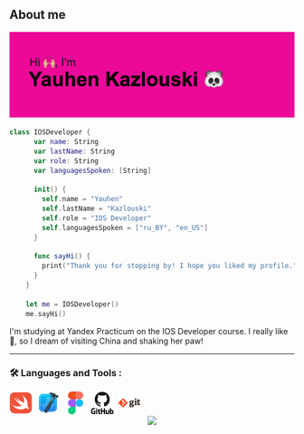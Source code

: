 ##  About me
![](https://raw.githubusercontent.com/YauhenKazlouski/YauhenKazlouski/aa4bb6fde36cd26111fd70a4b71b3a70fc8599bb/header.png)
```swift
class IOSDeveloper {
      var name: String
      var lastName: String
      var role: String
      var languagesSpoken: [String]
    
      init() {
        self.name = "Yauhen"
        self.lastName = "Kazlouski"
        self.role = "IOS Developer"
        self.languagesSpoken = ["ru_BY", "en_US"]
      }

      func sayHi() {
        print("Thank you for stopping by! I hope you liked my profile.")
      }
    }
    
    let me = IOSDeveloper()
    me.sayHi()
```
I'm studying at Yandex Practicum on the IOS Developer course. I really like 🐼, so I dream of visiting China and shaking her paw!

---
### :hammer_and_wrench: Languages and Tools :
<div>
  <img src="https://github.com/devicons/devicon/blob/master/icons/swift/swift-original.svg" title="Swift" alt="Swift" width="40" height="40"/>&nbsp;
  <img src="https://github.com/devicons/devicon/blob/master/icons/xcode/xcode-original.svg" title="XCode" alt="XCode" width="40" height="40"/>&nbsp;
  <img src="https://github.com/devicons/devicon/blob/master/icons/figma/figma-original.svg" title="Figma" alt="Figma" width="40" height="40"/>&nbsp;
  <img src="https://github.com/devicons/devicon/blob/master/icons/github/github-original-wordmark.svg" title="GitHub" alt="GitHub" width="40" height="40"/>&nbsp;
  <img src="https://github.com/devicons/devicon/blob/master/icons/git/git-original-wordmark.svg" title="Git" alt="Git" width="40" height="40"/>&nbsp;
</div>

<html>
<head></head>
<body>
<div align="center">
<img src="https://raw.githubusercontent.com/FilimonovAlexey/FilimonovAlexey/c0664da66a69bd189501da4b354af6a2ba9f5223/assets/github-snake.svg"
style="width: 500px"/>
</div>
</body>
</html>
